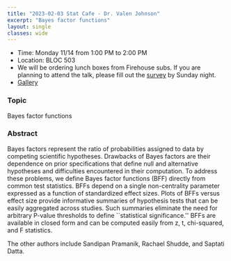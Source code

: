 ```yaml
---
title: "2023-02-03 Stat Cafe - Dr. Valen Johnson"
excerpt: "Bayes factor functions"
layout: single
classes: wide
---
```


- Time: Monday 11/14 from 1:00 PM to 2:00 PM
- Location: BLOC 503
- We will be ordering lunch boxes from Firehouse subs. If you are planning to attend the talk, please fill out the [survey](https://urldefense.com/v3/__https://forms.gle/3eHCudTwNHA9UbZU8__;!!KwNVnqRv!DtBItYdOqraqSyX-pW_UOkPCf7CwYY7COr7lQ0OYrAnCra_RW8O6LwCCZTrq0qVge8AvjfPJCSAwvBIpB7U38w$) by Sunday night.
- [Gallery](/stat-cafe-johnson/)

### Topic

Bayes factor functions

### Abstract

Bayes factors represent the ratio of probabilities assigned to data by competing scientific hypotheses.  Drawbacks of Bayes factors are their dependence on prior specifications that define null and alternative hypotheses and difficulties encountered in their computation.  To address these problems, we define Bayes factor functions (BFF) directly from common test statistics.  BFFs depend on a single non-centrality parameter expressed as a function of standardized effect sizes. Plots of BFFs versus effect size provide informative summaries of hypothesis tests that can be easily aggregated across studies. Such summaries eliminate the need for arbitrary P-value thresholds to define ``statistical significance.''  BFFs are available in closed form and can be computed easily from z, t, chi-squared, and F statistics. 

The other authors include Sandipan Pramanik, Rachael Shudde, and Saptati Datta.
